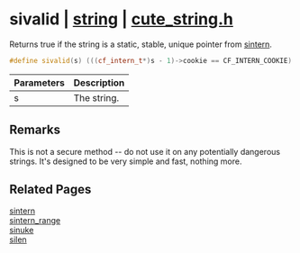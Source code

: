 # sivalid | [string](https://github.com/RandyGaul/cute_framework/blob/master/docs/string/README.md) | [cute_string.h](https://github.com/RandyGaul/cute_framework/blob/master/include/cute_string.h)

Returns true if the string is a static, stable, unique pointer from [sintern](https://github.com/RandyGaul/cute_framework/blob/master/docs/string/sintern.md).

```cpp
#define sivalid(s) (((cf_intern_t*)s - 1)->cookie == CF_INTERN_COOKIE)
```

Parameters | Description
--- | ---
s | The string.

## Remarks

This is not a secure method -- do not use it on any potentially dangerous strings. It's designed to be very simple and fast, nothing more.

## Related Pages

[sintern](https://github.com/RandyGaul/cute_framework/blob/master/docs/string/sintern.md)  
[sintern_range](https://github.com/RandyGaul/cute_framework/blob/master/docs/string/sintern_range.md)  
[sinuke](https://github.com/RandyGaul/cute_framework/blob/master/docs/string/sinuke.md)  
[silen](https://github.com/RandyGaul/cute_framework/blob/master/docs/string/silen.md)  

